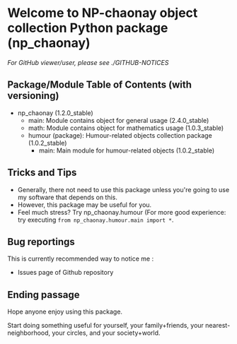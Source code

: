 # Welcome to NP-chaonay object collection Python package (np_chaonay)

*For GitHub viewer/user, please see ./GITHUB-NOTICES*

## Package/Module Table of Contents (with versioning)
+ np_chaonay (1.2.0_stable)
	- main: Module contains object for general usage (2.4.0_stable)
	- math: Module contains object for mathematics usage (1.0.3_stable)
	+ humour (package): Humour-related objects collection package (1.0.2_stable)
		- main: Main module for humour-related objects (1.0.2_stable)

## Tricks and Tips
- Generally, there not need to use this package unless you're going to use
  my software that depends on this.
- However, this package may be useful for you.
- Feel much stress? Try np_chaonay.humour (For more good experience:
  try executing `from np_chaonay.humour.main import *`.

## Bug reportings
This is currently recommended way to notice me :
- Issues page of Github repository

## Ending passage
Hope anyone enjoy using this package.

Start doing something useful for yourself, your family+friends, your nearest-neighborhood, your circles, and your society+world.
